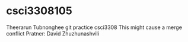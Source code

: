 # csci3308105
Theerarun Tubnonghee git practice csci3308
This might cause a merge conflict
Pratner: David Zhuzhunashvili

